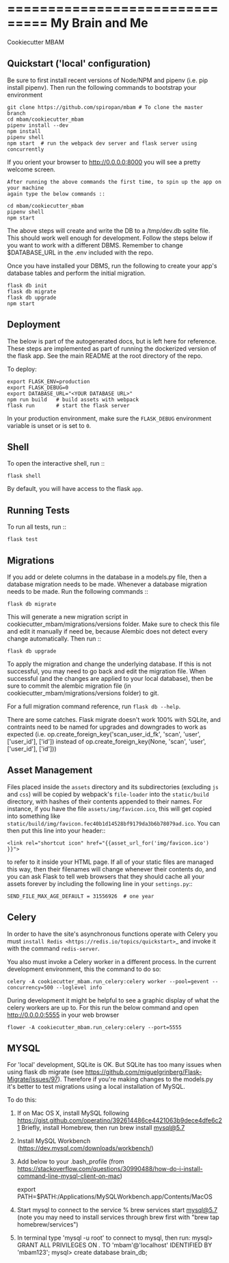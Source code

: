 ===============================
My Brain and Me
===============================

Cookiecutter MBAM

Quickstart ('local' configuration)
----------

Be sure to first install recent versions of Node/NPM and pipenv (i.e. pip install pipenv).
Then run the following commands to bootstrap your environment

    git clone https://github.com/spiropan/mbam # To clone the master branch
    cd mbam/cookiecutter_mbam
    pipenv install --dev
    npm install
    pipenv shell
    npm start  # run the webpack dev server and flask server using concurrently

If you orient your browser to http://0.0.0.0:8000 you will see a pretty welcome screen.

    After running the above commands the first time, to spin up the app on your machine
    again type the below commands ::

    cd mbam/cookiecutter_mbam
    pipenv shell
    npm start

The above steps will create and write the DB to a /tmp/dev.db sqlite file. This should
work well enough for development. Follow the steps below if you want to work with a different
DBMS. Remember to change $DATABASE_URL in the .env included with the repo.

Once you have installed your DBMS, run the following to create your app's
database tables and perform the initial migration.

    flask db init
    flask db migrate
    flask db upgrade
    npm start


Deployment
----------

The below is part of the autogenerated docs, but is left here for reference.
These steps are implemented as part of running the dockerized version of the flask app.
See the main README at the root directory of the repo.

To deploy:

    export FLASK_ENV=production
    export FLASK_DEBUG=0
    export DATABASE_URL="<YOUR DATABASE URL>"
    npm run build   # build assets with webpack
    flask run       # start the flask server

In your production environment, make sure the ``FLASK_DEBUG`` environment
variable is unset or is set to ``0``.


Shell
-----

To open the interactive shell, run ::

    flask shell

By default, you will have access to the flask ``app``.


Running Tests
-------------

To run all tests, run ::

    flask test

Migrations
----------

If you add or delete columns in the database in a models.py file, then a database migration needs to be made. Whenever a database migration needs to be made. Run the following commands ::

    flask db migrate

This will generate a new migration script in cookiecutter_mbam/migrations/versions folder. Make sure to check this file and edit it manually if need be, because Alembic does not detect every change automatically. Then run ::

    flask db upgrade

To apply the migration and change the underlying database. If this is not successful, you may need to go back and edit the migration file. When successful (and the changes are applied to your local database), then be sure to commit the alembic migration file (in cookiecutter_mbam/migrations/versions folder) to git.

For a full migration command reference, run ``flask db --help``.

There are some catches. Flask migrate doesn't work 100% with SQLite, and contraints need to be named for upgrades and downgrades to work as expected (i.e. op.create_foreign_key('scan_user_id_fk', 'scan', 'user', ['user_id'], ['id']) instead of op.create_foreign_key(None, 'scan', 'user', ['user_id'], ['id']))


Asset Management
----------------

Files placed inside the ``assets`` directory and its subdirectories
(excluding ``js`` and ``css``) will be copied by webpack's
``file-loader`` into the ``static/build`` directory, with hashes of
their contents appended to their names.  For instance, if you have the
file ``assets/img/favicon.ico``, this will get copied into something
like
``static/build/img/favicon.fec40b1d14528bf9179da3b6b78079ad.ico``.
You can then put this line into your header::

    <link rel="shortcut icon" href="{{asset_url_for('img/favicon.ico') }}">

to refer to it inside your HTML page.  If all of your static files are
managed this way, then their filenames will change whenever their
contents do, and you can ask Flask to tell web browsers that they
should cache all your assets forever by including the following line
in your ``settings.py``::

    SEND_FILE_MAX_AGE_DEFAULT = 31556926  # one year

Celery
------

In order to have the site's asynchronous functions operate with Celery you must `install Redis <https://redis.io/topics/quickstart>`_
and invoke it with the command ``redis-server``.

You also must invoke a Celery worker in a different process.  In the current development environment, this the command to do so:

    celery -A cookiecutter_mbam.run_celery:celery worker --pool=gevent --concurrency=500 --loglevel info

During development it might be helpful to see a graphic display of what the celery workers are up to. For this run the below command and open http://0.0.0.0:5555 in your web browser

    flower -A cookiecutter_mbam.run_celery:celery --port=5555


MYSQL
-----
For 'local' development, SQLite is OK. But SQLite has too many issues when using flask db migrate (see https://github.com/miguelgrinberg/Flask-Migrate/issues/97). Therefore if you're making changes to the models.py it's better to test migrations using a local installation of MySQL.

To do this:

  1) If on Mac OS X, install MySQL following https://gist.github.com/operatino/392614486ce4421063b9dece4dfe6c21
    Briefly, install Homebrew, then run brew install mysql@5.7
  2) Install MySQL Workbench (https://dev.mysql.com/downloads/workbench/)
  3) Add below to your .bash_profile (from https://stackoverflow.com/questions/30990488/how-do-i-install-command-line-mysql-client-on-mac)

     export PATH=$PATH:/Applications/MySQLWorkbench.app/Contents/MacOS

  3) Start mysql to connect to the service
    % brew services start mysql@5.7
    (note you may need to install services through brew first with "brew tap homebrew/services")
  4) In terminal type 'mysql -u root' to connect to mysql, then run:
    mysql> GRANT ALL PRIVILEGES ON *.* TO 'mbam'@'localhost' IDENTIFIED BY 'mbam123';
    mysql> create database brain_db;
